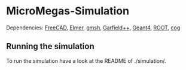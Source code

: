 # MicroMegas-Simulation
Dependencies: [FreeCAD](http://www.freecadweb.org/), [Elmer](https://www.csc.fi/web/elmer), [gmsh](http://gmsh.info/), [Garfield++](https://garfieldpp.web.cern.ch/garfieldpp/), [Geant4](https://geant4.web.cern.ch/geant4/), [ROOT](https://root.cern.ch/), [cog](https://pypi.python.org/pypi/cogapp/2.4)

## Running the simulation

To run the simulation have a look at the README of ./simulation/.

